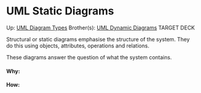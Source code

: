 # UML Static Diagrams

Up: [UML Diagram Types](uml_diagram_types)
Brother(s): [UML Dynamic Diagrams](uml_dynamic_diagrams)
TARGET DECK

Structural or static diagrams emphasise the structure of the system. They do this using objects, attributes, operations and relations.

These diagrams answer the question of what the system contains.





































#### Why:
#### How:









